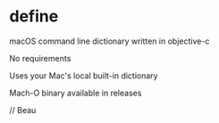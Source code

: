 # define
macOS command line dictionary written in objective-c

No requirements

Uses your Mac's local built-in dictionary


Mach-O binary available in releases

// Beau
